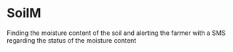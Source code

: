 # SoilM
Finding the moisture content of the soil and alerting the farmer with a SMS regarding the status of the moisture content
